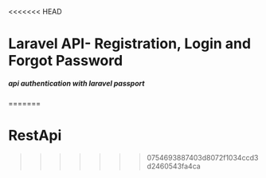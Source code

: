 <<<<<<< HEAD
# Laravel API- Registration, Login and Forgot Password
##### api authentication with laravel passport
=======
# RestApi
>>>>>>> 0754693887403d8072f1034ccd3d2460543fa4ca
